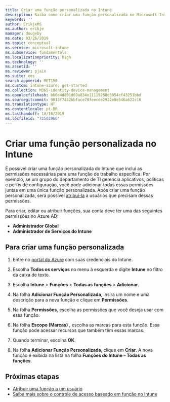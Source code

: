 ```yaml
---
title: Criar uma função personalizada no Intune
description: Saiba como criar uma função personalizada no Microsoft Intune.
keywords: ''
author: ErikjeMS
ms.author: erikje
manager: dougeby
ms.date: 03/26/2019
ms.topic: conceptual
ms.service: microsoft-intune
ms.subservice: fundamentals
ms.localizationpriority: high
ms.technology: ''
ms.assetid: ''
ms.reviewer: pjain
ms.suite: ems
search.appverid: MET150
ms.custom: intune-azure; get-started
ms.collection: M365-identity-device-management
ms.openlocfilehash: b60e4d801d09a834e11119260d3054cf43251bbd
ms.sourcegitcommit: 9013f7442bbface78feecde2922e8e546a622c16
ms.translationtype: HT
ms.contentlocale: pt-BR
ms.lasthandoff: 10/16/2019
ms.locfileid: "72502966"
---
```

# <a name="create-a-custom-role-in-intune"></a>Criar uma função personalizada no Intune

É possível criar uma função personalizada do Intune que inclui as permissões necessárias para uma função de trabalho específica. Por exemplo, se um grupo do departamento de TI gerencia aplicativos, políticas e perfis de configuração, você pode adicionar todas essas permissões juntas em uma única função personalizada. Após criar uma função personalizada, será possível [atribuí-la](assign-role.md) a usuários que precisam dessas permissões.

Para criar, editar ou atribuir funções, sua conta deve ter uma das seguintes permissões no Azure AD:
- **Administrador Global**
- **Administrador de Serviços do Intune**

## <a name="to-create-a-custom-role"></a>Para criar uma função personalizada

1. Entre no [portal do Azure](https://portal.azure.com) com suas credenciais do Intune.

2. Escolha **Todos os serviços** no menu à esquerda e digite **Intune** no filtro da caixa de texto.

3. Escolha **Intune** > **Funções** > **Todas as funções** > **Adicionar**.

4. Na folha **Adicionar Função Personalizada**, insira um nome e uma descrição para a nova função e clique em **Permissões**.

5. Na folha **Permissões**, escolha as permissões que você deseja usar com essa função.

6. Na folha **Escopo (Marcas)** , escolha as marcas para esta função. Essa função pode acessar recursos que também têm essas marcas.

7. Quando terminar, escolha **OK**.

8. Na folha **Adicionar Função Personalizada**, clique em **Criar**. A nova função é exibida na lista na folha **Funções do Intune – Todas as funções**.

## <a name="next-steps"></a>Próximas etapas
- [Atribuir uma função a um usuário](assign-role.md)
- [Saiba mais sobre o controle de acesso baseado em função no Intune](role-based-access-control.md)
